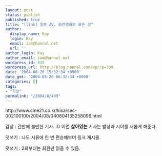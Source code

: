 ```yaml
---
layout: post
status: publish
published: true
title: "[link] 일본 AV, 음란영화의 모든 것"
author:
  display_name: Kay
  login: Kay
  email: iam@hannal.net
  url: ''
author_login: Kay
author_email: iam@hannal.net
wordpress_id: 339
wordpress_url: http://blog.hannal.com/wp/?p=339
date: '2004-08-20 15:32:34 +0900'
date_gmt: '2004-08-20 06:32:34 +0900'
categories: []
tags:
- "희망"
permalink: "/2004/8/409"
---
```

<p>http://www.cine21.co.kr/kisa/sec-002100100/2004/08/040804135258096.html</p>
<p>감상 : 간만에 볼만한 기사. :D 이런 <b>살아있는</b> 기사는 발상과 시야를 새롭게 해준다.</p>
<p>덧쓰기 : 나도 시류에 한 번 편승해보며 링크 게시물.</p>
<p>덧쓰기 : 2회부터는 회원만 읽을 수 있음.</p>
